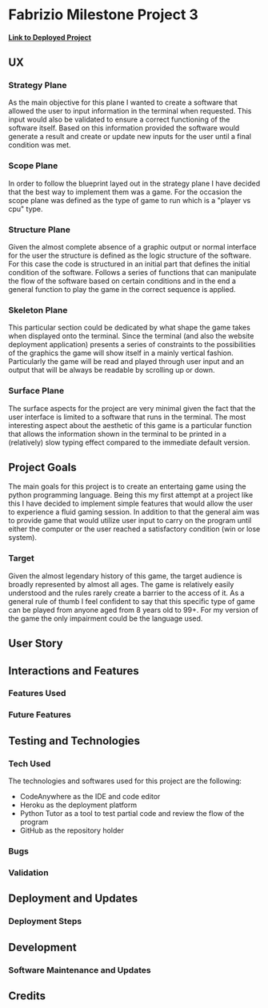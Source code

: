 # Fabrizio Milestone Project 3
#### [Link to Deployed Project]()
## UX
### Strategy Plane
As the main objective for this plane I wanted to create a software that allowed the user to input information in the terminal when requested. This input would also be validated to ensure a correct functioning of the software itself. Based on this information provided the software would generate a result and create or update new inputs for the user until a final condition was met.
### Scope Plane
In order to follow the blueprint layed out in the strategy plane I have decided that the best way to implement them was a game. For the occasion the scope plane was defined as the type of game to run which is a "player vs cpu" type. 
### Structure Plane
Given the almost complete absence of a graphic output or normal interface for the user the structure is defined as the logic structure of the software. For this case the code is structured in an initial part that defines the initial condition of the software. Follows a series of functions that can manipulate the flow of the software based on certain conditions and in the end a general function to play the game in the correct sequence is applied.
### Skeleton Plane
This particular section could be dedicated by what shape the game takes when displayed onto the terminal. Since the terminal (and also the website deployment application) presents a series of constraints to the possibilities of the graphics the game will show itself in a mainly vertical fashion. Particularly the game will be read and played through user input and an output that will be always be readable by scrolling up or down.
### Surface Plane
The surface aspects for the project are very minimal given the fact that the user interface is limited to a software that runs in the terminal. The most interesting aspect about the aesthetic of this game is a particular function that allows the information shown in the terminal to be printed in a (relatively) slow typing effect compared to the immediate default version. 
## Project Goals
The main goals for this project is to create an entertaing game using the python programming language. Being this my first attempt at a project like this I have decided to implement simple features that would allow the user to experience a fluid gaming session. In addition to that the general aim was to provide game that would utilize user input to carry on the program until either the computer or the user reached a satisfactory condition (win or lose system).
### Target 
Given the almost legendary history of this game, the target audience is broadly represented by almost all ages. The game is relatively easily understood and the rules rarely create a barrier to the access of it. As a general rule of thumb I feel confident to say that this specific type of game can be played from anyone aged from 8 years old to 99+. For my version of the game the only impairment could be the language used.
## User Story
## Interactions and Features
### Features Used
### Future Features
## Testing and Technologies
### Tech Used
The technologies and softwares used for this project are the following:
* CodeAnywhere as the IDE and code editor
* Heroku as the deployment platform
* Python Tutor as a tool to test partial code and review the flow of the program 
* GitHub as the repository holder
### Bugs
### Validation
## Deployment and Updates
### Deployment Steps
## Development
### Software Maintenance and Updates
## Credits